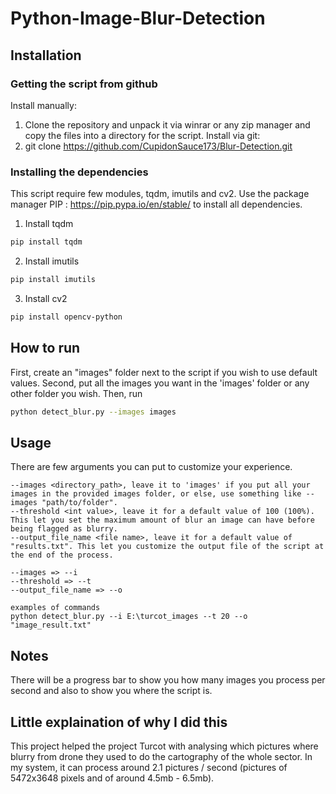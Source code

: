 # Python-Image-Blur-Detection

## Installation

### Getting the script from github
Install manually: 
1. Clone the repository and unpack it via winrar or any zip manager and copy the files into a directory for the script.
Install via git:
1. git clone https://github.com/CupidonSauce173/Blur-Detection.git

### Installing the dependencies
This script require few modules, tqdm, imutils and cv2. Use the package manager PIP : https://pip.pypa.io/en/stable/ to install all dependencies.
1. Install tqdm
```bash
pip install tqdm
```
2. Install imutils
```bash
pip install imutils
```
3. Install cv2
```bash
pip install opencv-python
```

## How to run
First, create an "images" folder next to the script if you wish to use default values.
Second, put all the images you want in the 'images' folder or any other folder you wish. Then, run 
```bash
python detect_blur.py --images images
```
## Usage
There are few arguments you can put to customize your experience.
```
--images <directory_path>, leave it to 'images' if you put all your images in the provided images folder, or else, use something like --images "path/to/folder".
--threshold <int value>, leave it for a default value of 100 (100%). This let you set the maximum amount of blur an image can have before being flagged as blurry.
--output_file_name <file name>, leave it for a default value of "results.txt". This let you customize the output file of the script at the end of the process.

--images => --i
--threshold => --t
--output_file_name => --o

examples of commands
python detect_blur.py --i E:\turcot_images --t 20 --o "image_result.txt"
```

## Notes
There will be a progress bar to show you how many images you process per second and also to show you where the script is.

## Little explaination of why I did this
This project helped the project Turcot with analysing which pictures where blurry from drone they used to do the cartography of the whole sector. In my system, it can process around 2.1 pictures / second (pictures of 5472x3648 pixels and of around 4.5mb - 6.5mb).




